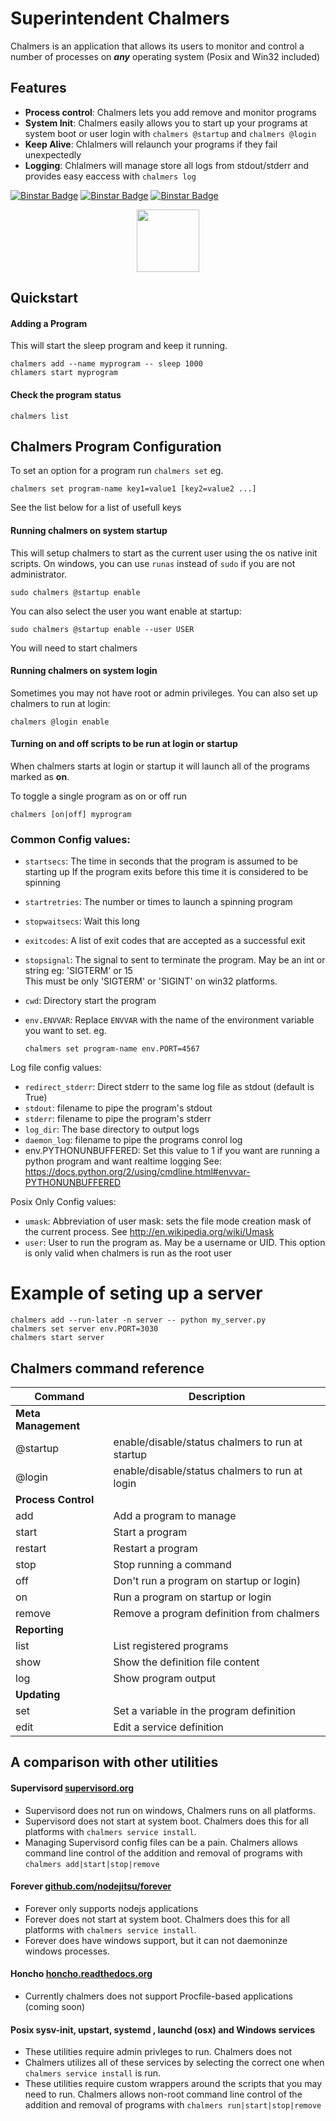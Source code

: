 Superintendent Chalmers
========================

Chalmers is an application that allows its users to monitor and control a
number of processes on ***any*** operating system (Posix and Win32 included)

## Features 

 * **Process control**: Chalmers lets you add remove and monitor programs
 * **System Init**: Chalmers easily allows you to start up your programs at system 
   boot or user login with `chalmers @startup` and `chalmers @login`
 * **Keep Alive**: Chlalmers will relaunch your programs if they fail unexpectedly 
 * **Logging**: Chlalmers will manage store all logs from stdout/stderr and provides easy eaccess with `chalmers log`


[![Binstar Badge](https://binstar.org/binstar/chalmers/badges/build.svg)](https://binstar.org/binstar/chalmers/builds)
[![Binstar Badge](https://binstar.org/binstar/chalmers/badges/version.svg)](https://binstar.org/binstar/chalmers)
[![Binstar Badge](https://binstar.org/binstar/chalmers/badges/installer/conda.svg)](https://conda.binstar.org/binstar)

<center>
    <img src=https://raw.githubusercontent.com/Binstar/chalmers/master/img/chalmers.gif style="margin-left: auto; margin-right: auto;" align="middle" width="100px">
</center>

## Quickstart

#### Adding a Program

This will start the sleep program and keep it running.

    chalmers add --name myprogram -- sleep 1000
    chlamers start myprogram


#### Check the program status

    chalmers list

## Chalmers Program Configuration

To set an option for a program run `chalmers set` eg.

```
chalmers set program-name key1=value1 [key2=value2 ...]
```

See the list below for a list of usefull keys


#### Running chalmers on system startup 

This will setup chalmers to start as the current user using the os native init scripts. 
On windows, you can use `runas` instead of `sudo` if you are not administrator. 

    sudo chalmers @startup enable


You can also select the user you want enable at startup:

    sudo chalmers @startup enable --user USER

You will need to start chalmers 

#### Running chalmers on system login
 
Sometimes you may not have root or admin privileges. You can also set up chalmers to run at 
login: 

    chalmers @login enable

#### Turning on and off scripts to be run at login or startup

When chalmers starts at login or startup it will launch all of the programs marked as **on**.

To toggle a single program as on or off run

    chalmers [on|off] myprogram  


### Common Config values:

  * `startsecs`: The time in seconds that the program is assumed to be starting up
    If the program exits before this time it is considered to be spinning
  * `startretries`: The number or times to launch a spinning program
  * `stopwaitsecs`: Wait this long
  * `exitcodes`: A list of exit codes that are accepted as a successful exit 
  * `stopsignal`: The signal to sent to terminate the program. May be an int or string eg: 'SIGTERM' or 15  
    This must be only 'SIGTERM' or 'SIGINT' on win32 platforms.
  * `cwd`: Directory start the program
  * `env.ENVVAR`: Replace `ENVVAR` with the name of the environment variable you want to set.
    eg.
    
    ```
    chalmers set program-name env.PORT=4567
    ```

Log file config values:

 
 * `redirect_stderr`: Direct stderr to the same log file as stdout (default is True)
 * `stdout`: filename to pipe the program's stdout
 * `stderr`: filename to pipe the program's stderr
 * `log_dir`: The base directory to output logs
 * `daemon_log`: filename to pipe the programs conrol log 
 * env.PYTHONUNBUFFERED: Set this value to 1 if you want are running a 
   python program and want realtime logging 
   See: https://docs.python.org/2/using/cmdline.html#envvar-PYTHONUNBUFFERED 

Posix Only Config values:

  * `umask`: Abbreviation of user mask: sets the file mode creation mask of the current process. 
   See http://en.wikipedia.org/wiki/Umask
  * `user`: User to run the program as. May be a username or UID. This option is only valid when 
    chalmers is run as the root user 

# Example of seting up a server

```
chalmers add --run-later -n server -- python my_server.py
chalmers set server env.PORT=3030
chalmers start server
```

## Chalmers command reference 

| Command | Description |
| ------- | ----------- |
| **Meta Management** | |
| @startup    | enable/disable/status chalmers to run at startup |
| @login    | enable/disable/status chalmers to run at login |
| **Process Control** | |
| add                | Add a program to manage |
| start              | Start a program |
| restart            | Restart a program |
| stop               | Stop running a command |
| off                | Don't run a program on startup or login) |
| on                 | Run a program on startup or login |
| remove             | Remove a program definition from chalmers |
| **Reporting** | |
| list               | List registered programs |
| show               | Show the definition file content |
| log                | Show program output |
| **Updating** | |
| set                | Set a variable in the program definition |
| edit               | Edit a service definition |


## A comparison with other utilities

#### Supervisord [supervisord.org](http://supervisord.org)


  * Supervisord does not run on windows, Chalmers runs on all platforms.
  * Supervisord does not start at system boot.
    Chalmers does this for all platforms with `chalmers service install`.
  * Managing Supervisord config files can be a pain.
    Chalmers allows command line control of the addition and removal of programs with 
    `chalmers add|start|stop|remove`


#### Forever [github.com/nodejitsu/forever](https://github.com/nodejitsu/forever)

  * Forever only supports nodejs applications
  * Forever does not start at system boot.
    Chalmers does this for all platforms with `chalmers service install`.
  * Forever does have windows support, but it can not daemoninze windows processes.


#### Honcho [honcho.readthedocs.org](https://honcho.readthedocs.org)

  * Currently chalmers does not support Procfile-based applications (coming soon)

#### Posix sysv-init, upstart, systemd , launchd (osx) and Windows services

  * These utilities require admin privleges to run.  Chalmers does not
  * Chalmers utilizes all of these services by selecting the correct one 
    when `chalmers service install` is run.
  * These utilities require custom wrappers around the scripts that you may need to run.
    Chalmers allows non-root command line control of the addition and removal of 
    programs with `chalmers run|start|stop|remove`


